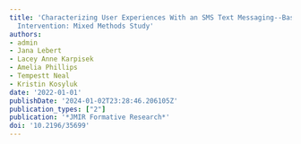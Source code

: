 ```yaml
---
title: 'Characterizing User Experiences With an SMS Text Messaging--Based mHealth
  Intervention: Mixed Methods Study'
authors:
- admin
- Jana Lebert
- Lacey Anne Karpisek
- Amelia Phillips
- Tempestt Neal
- Kristin Kosyluk
date: '2022-01-01'
publishDate: '2024-01-02T23:28:46.206105Z'
publication_types: ["2"]
publication: '*JMIR Formative Research*'
doi: '10.2196/35699'
---
```

